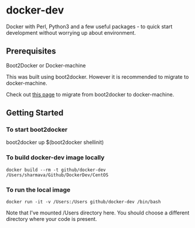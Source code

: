 # docker-dev
Docker with Perl, Python3 and a few useful packages - to quick start development without worrying up about environment.

## Prerequisites
Boot2Docker
or Docker-machine

This was built using boot2docker. However it is recommended to migrate to docker-machine.

Check out [this page](https://docs.docker.com/machine/migrate-to-machine/) to migrate from boot2docker to docker-machine.

## Getting Started

### To start boot2docker
boot2docker up
$(boot2docker shellinit)

### To build docker-dev image locally
```
docker build --rm -t github/docker-dev /Users/sharmava/Github/DockerDev/CentOS
```

### To run the local image
```
docker run -it -v /Users:/Users github/docker-dev /bin/bash
```
Note that I've mounted /Users directory here. You should choose a different directory where your code is present.
